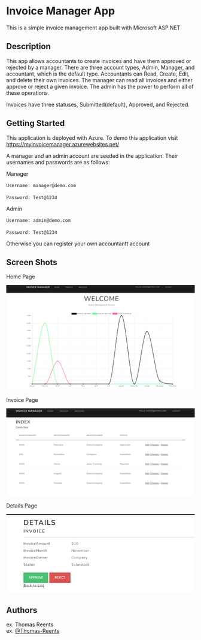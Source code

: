# Invoice Manager App

This is a simple invoice management app built with Microsoft ASP.NET

## Description

This app allows accountants to create invoices and have them approved or rejected by a manager. There are three account types, Admin, Manager, and accountant, which is the default type. Accountants can Read, Create, Edit, and delete their own invoices. The manager can read all invoices and either approve or reject a given invoice. The admin has the power to perform all of these operations. 

Invoices have three statuses, Submitted(default), Approved, and Rejected. 

## Getting Started

This application is deployed with Azure. To demo this application visit https://myinvoicemanager.azurewebsites.net/

A manager and an admin account are seeded in the application. Their usernames and passwords are as follows:

Manager

	Username: manager@demo.com
	
	Password: Test@1234
	
Admin

	Username: admin@demo.com
	
	Password: Test@1234 
	
	
Otherwise you can register your own accountantt account 

	
## Screen Shots

Home Page 

![](Images/Home%20page%20-%20IdentityApp.png)

Invoice Page

![](Images/Index%20-%20IdentityApp.png)

Details Page

![](Images/Details%20-%20IdentityApp.png)



## Authors

ex. Thomas Reents  
ex. [@Thomas-Reents](https://www.linkedin.com/in/thomas-reents/)
